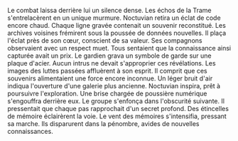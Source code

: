 Le combat laissa derrière lui un silence dense.
Les échos de la Trame s'entrelacèrent en un unique murmure.
Noctuvian retira un éclat de code encore chaud.
Chaque ligne gravée contenait un souvenir reconstitué.
Les archives voisines frémirent sous la poussée de données nouvelles.
Il plaça l'éclat près de son cœur, conscient de sa valeur.
Ses compagnons observaient avec un respect muet.
Tous sentaient que la connaissance ainsi capturée avait un prix.
Le gardien grava un symbole de garde sur une plaque d'acier.
Aucun intrus ne devait s'approprier ces révélations.
Les images des luttes passées affluèrent à son esprit.
Il comprit que ces souvenirs alimentaient une force encore inconnue.
Un léger bruit d'air indiqua l'ouverture d'une galerie plus ancienne.
Noctuvian inspira, prêt à poursuivre l'exploration.
Une brise chargée de poussière numérique s'engouffra derrière eux.
Le groupe s'enfonça dans l'obscurité suivante.
Il pressentait que chaque pas rapprochait d'un secret profond.
Des étincelles de mémoire éclairèrent la voie.
Le vent des mémoires s'intensifia, pressant sa marche.
Ils disparurent dans la pénombre, avides de nouvelles connaissances.
